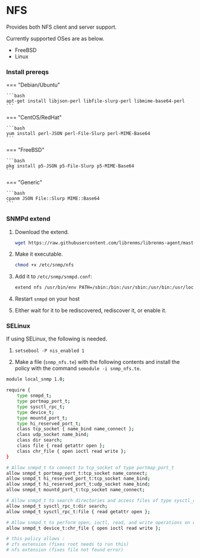 # NFS

Provides both NFS client and server support.

Currently supported OSes are as below.

- FreeBSD
- Linux

### Install prereqs

=== "Debian/Ubuntu"

    ```bash
    apt-get install libjson-perl libfile-slurp-perl libmime-base64-perl
    ```

=== "CentOS/RedHat"

    ```bash
    yum install perl-JSON perl-File-Slurp perl-MIME-Base64
    ```

=== "FreeBSD"

    ```bash
    pkg install p5-JSON p5-File-Slurp p5-MIME-Base64
    ```

=== "Generic"

    ```bash
    cpanm JSON File::Slurp MIME::Base64
    ```

### SNMPd extend

1. Download the extend.

    ```bash
    wget https://raw.githubusercontent.com/librenms/librenms-agent/master/snmp/nfs -O /etc/snmp/nfs
    ```

2. Make it executable.

    ```bash
    chmod +x /etc/snmp/nfs
    ```

3. Add it to `/etc/snmp/snmpd.conf`:

    ```bash
    extend nfs /usr/bin/env PATH=/sbin:/bin:/usr/sbin:/usr/bin:/usr/local/sbin:/usr/local/bin /etc/snmp/nfs
    ```

5. Restart `snmpd` on your host

6. Either wait for it to be rediscovered, rediscover it, or enable it.

### SELinux
If using SELinux, the following is needed.

1. `setsebool -P nis_enabled 1`

2. Make a file (`snmp_nfs.te`) with the following contents and install
   the policy with the command `semodule -i snmp_nfs.te`.

```bash
module local_snmp 1.0;

require {
    type snmpd_t;
    type portmap_port_t;
    type sysctl_rpc_t;
    type device_t;
    type mountd_port_t;
    type hi_reserved_port_t;
    class tcp_socket { name_bind name_connect };
    class udp_socket name_bind;
    class dir search;
    class file { read getattr open };
    class chr_file { open ioctl read write };
}

# Allow snmpd_t to connect to tcp_socket of type portmap_port_t
allow snmpd_t portmap_port_t:tcp_socket name_connect;
allow snmpd_t hi_reserved_port_t:tcp_socket name_bind;
allow snmpd_t hi_reserved_port_t:udp_socket name_bind;
allow snmpd_t mountd_port_t:tcp_socket name_connect;

# Allow snmpd_t to search directories and access files of type sysctl_rpc_t
allow snmpd_t sysctl_rpc_t:dir search;
allow snmpd_t sysctl_rpc_t:file { read getattr open };

# Allow snmpd_t to perform open, ioctl, read, and write operations on chr_file of type device_t
allow snmpd_t device_t:chr_file { open ioctl read write };

# this policy allows :
# zfs extension (fixes root needs to run this)
# nfs extension (fixes file not found error)
```